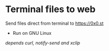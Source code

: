 # Terminal files to web


Send files direct from terminal to https://0x0.st

- Run on GNU Linux

_depends *curl*, *notify-send* and *xclip*_

